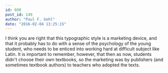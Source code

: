 ```yaml
---
id: 608
post_id: 149
author: "Paul F. Gehl"
date: "2016-02-04 13:25:15"
---
```

I think you are right that this typographic style is a marketing device, and that it probably has to do with a sense of the psychology of the young student, who needs to be enticed into working hard at difficult subject like Latin. It is important to remember, however, that then as now, students didn't choose their own textbooks, so the marketing was by publishers (and sometimes textbook authors) to teachers who adopted the texts.
